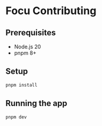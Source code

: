 # Focu Contributing

## Prerequisites

- Node.js 20
- pnpm 8+

## Setup

```bash
pnpm install
```

## Running the app

```bash
pnpm dev
```
